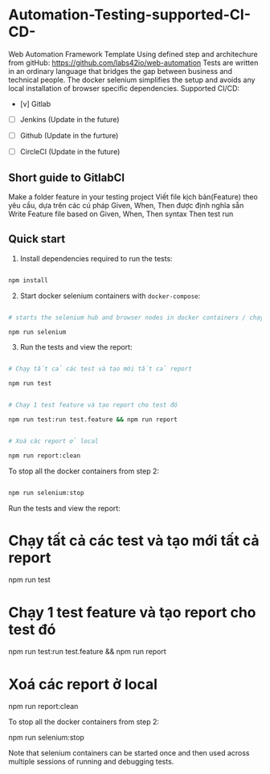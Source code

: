 # Automation-Testing-supported-CI-CD-

Web Automation Framework Template
Using defined step and architechure from gitHub: https://github.com/labs42io/web-automation
Tests are written in an ordinary language that bridges the gap between business and technical people.
The docker selenium simplifies the setup and avoids any local installation of browser specific dependencies.
Supported CI/CD:
 - [v] Gitlab
 - [ ] Jenkins (Update in the future)
 - [ ] Github (Update in the furture)
 - [ ] CircleCI (Update in the future)


## Short guide to GitlabCI

Make a folder feature in your testing project
Viết file kịch bản(Feature) theo yêu cầu, dựa trên các cú pháp Given, When, Then được định nghĩa sẵn
Write Feature file based on Given, When, Then syntax 
Then test run
## Quick start

  

1. Install dependencies required to run the tests:

  

```sh

npm install

```

  

2. Start docker selenium containers with `docker-compose`:

  

```sh

# starts the selenium hub and browser nodes in docker containers / chạy container gồm browser vs selenium

npm run selenium

```

  

3. Run the tests and view the report:

  

```sh

# Chạy tất cả các test và tạo mới tất cả report

npm run test

```
```sh

# Chạy 1 test feature và tạo report cho test đó 

npm run test:run test.feature && npm run report

```
 ```sh

# Xoá các report ở local 

npm run report:clean

```




To stop all the docker containers from step 2:

  

```sh

npm run selenium:stop

```

  



Run the tests and view the report:


# Chạy tất cả các test và tạo mới tất cả report

npm run test


# Chạy 1 test feature và tạo report cho test đó 

npm run test:run test.feature && npm run report


# Xoá các report ở local 

npm run report:clean

To stop all the docker containers from step 2:

npm run selenium:stop

Note that selenium containers can be started once and then used across multiple sessions of running and debugging tests.
